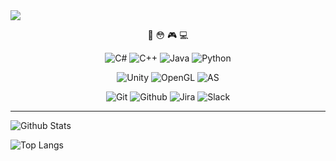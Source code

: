 <img src="https://capsule-render.vercel.app/api?type=waving&color=auto&height=200&section=header" />
<div align=center>
  
🤔 😳 🎮 💻 

![C#](https://img.shields.io/badge/c%23-%23239120.svg?style=for-the-badge&logo=c-sharp&logoColor=white)
![C++](https://img.shields.io/badge/c%2B%2B-00599C.svg?style=for-the-badge&logo=c%2B%2B&logoColor=white)
![Java](https://img.shields.io/badge/java-F37C20.svg?style=for-the-badge&logo=intellijidea&logoColor=white)
![Python](https://img.shields.io/badge/python-3776AB.svg?style=for-the-badge&logo=python&logoColor=white)

![Unity](https://img.shields.io/badge/unity-%23000000.svg?style=for-the-badge&logo=unity&logoColor=white)
![OpenGL](https://img.shields.io/badge/OpenGL-5586A4.svg?style=for-the-badge&logo=OpenGL&logoColor=white)
![AS](https://img.shields.io/badge/android%20studio-3DDC84.svg?style=for-the-badge&logo=AndroidStudio&logoColor=white)
  
  ![Git](https://img.shields.io/badge/git-F05032.svg?style=for-the-badge&logo=git&logoColor=white)
  ![Github](https://img.shields.io/badge/github-181717.svg?style=for-the-badge&logo=github&logoColor=white)
![Jira](https://img.shields.io/badge/jira-0052CC.svg?style=for-the-badge&logo=jira&logoColor=white)
![Slack](https://img.shields.io/badge/slack-4A154B.svg?style=for-the-badge&logo=slack&logoColor=white)
  
  </div>

---------------------------------------

![Github Stats](https://github-readme-stats.vercel.app/api?username=qkralsrl1029&show_icons=true&hide=stars&theme=gruvbox)

![Top Langs](https://github-readme-stats.vercel.app/api/top-langs/?username=qkralsrl1029&layout=compact&hide=ShaderLab,jupyter%20notebook,CMake,c)
